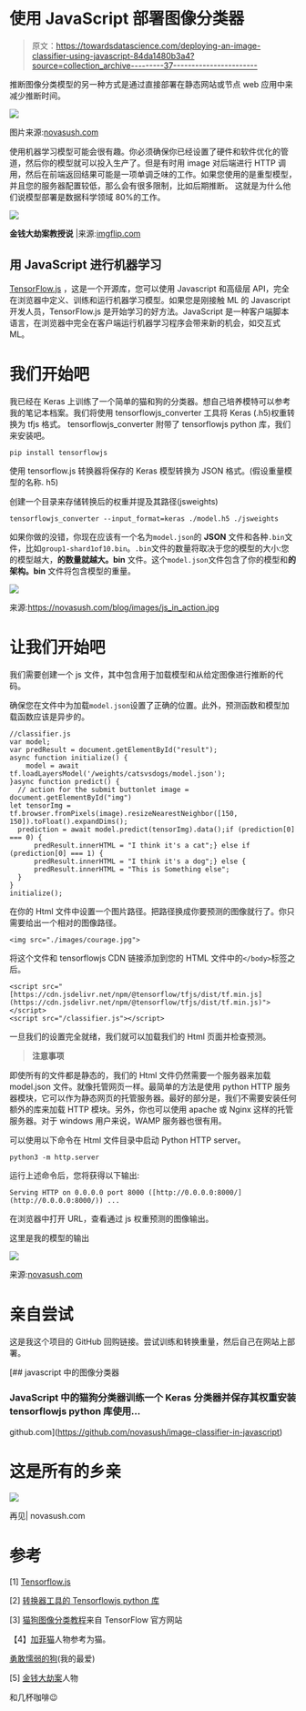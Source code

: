# 使用 JavaScript 部署图像分类器

> 原文：<https://towardsdatascience.com/deploying-an-image-classifier-using-javascript-84da1480b3a4?source=collection_archive---------37----------------------->

推断图像分类模型的另一种方式是通过直接部署在静态网站或节点 web 应用中来减少推断时间。

![](img/04385af48c4e9363528efaf8ca54f58e.png)

图片来源:[novasush.com](https://novasush.com/blog/images/cat_vs_dog_in_javascript.jpg)

使用机器学习模型可能会很有趣。你必须确保你已经设置了硬件和软件优化的管道，然后你的模型就可以投入生产了。但是有时用 image 对后端进行 HTTP 调用，然后在前端返回结果可能是一项单调乏味的工作。如果您使用的是重型模型，并且您的服务器配置较低，那么会有很多限制，比如后期推断。
这就是为什么他们说模型部署是数据科学领域 80%的工作。

![](img/853e6647686f4f33f5f62205109c3542.png)

**金钱大劫案教授说** |来源:[imgflip.com](https://imgflip.com/i/42ubrc)

## 用 JavaScript 进行机器学习

[TensorFlow.js](https://js.tensorflow.org/) ，这是一个开源库，您可以使用 Javascript 和高级层 API，完全在浏览器中定义、训练和运行机器学习模型。如果您是刚接触 ML 的 Javascript 开发人员，TensorFlow.js 是开始学习的好方法。JavaScript 是一种客户端脚本语言，在浏览器中完全在客户端运行机器学习程序会带来新的机会，如交互式 ML。

# 我们开始吧

我已经在 Keras 上训练了一个简单的猫和狗的分类器。想自己培养模特可以参考我的笔记本档案。我们将使用 tensorflowjs_converter 工具将 Keras (.h5)权重转换为 tfjs 格式。
tensorflowjs_converter 附带了 tensorflowjs python 库，我们来安装吧。

```
pip install tensorflowjs
```

使用 tensorflow.js 转换器将保存的 Keras 模型转换为 JSON 格式。(假设重量模型的名称. h5)

创建一个目录来存储转换后的权重并提及其路径(jsweights)

```
tensorflowjs_converter --input_format=keras ./model.h5 ./jsweights
```

如果你做的没错，你现在应该有一个名为`model.json`的 **JSON** 文件和各种`.bin`文件，比如`group1-shard1of10.bin`。`.bin`文件的数量将取决于您的模型的大小:您的模型越大，**的数量就越大。bin** 文件。这个`model.json`文件包含了你的模型和**的架构。bin** 文件将包含模型的重量。

![](img/fe5dd487b2a5c6ce931992e0cd5793b2.png)

来源:https://novasush.com/blog/images/js_in_action.jpg

# 让我们开始吧

我们需要创建一个 js 文件，其中包含用于加载模型和从给定图像进行推断的代码。

确保您在文件中为加载`model.json`设置了正确的位置。此外，预测函数和模型加载函数应该是异步的。

```
//classifier.js
var model;
var predResult = document.getElementById("result");
async function initialize() {
    model = await tf.loadLayersModel('/weights/catsvsdogs/model.json');
}async function predict() {
  // action for the submit buttonlet image = document.getElementById("img")  
let tensorImg =   tf.browser.fromPixels(image).resizeNearestNeighbor([150, 150]).toFloat().expandDims();
  prediction = await model.predict(tensorImg).data();if (prediction[0] === 0) {
      predResult.innerHTML = "I think it's a cat";} else if (prediction[0] === 1) {
      predResult.innerHTML = "I think it's a dog";} else {
      predResult.innerHTML = "This is Something else";
  }
}
initialize();
```

在你的 Html 文件中设置一个图片路径。把路径换成你要预测的图像就行了。你只需要给出一个相对的图像路径。

```
<img src="./images/courage.jpg">
```

将这个文件和 tensorflowjs CDN 链接添加到您的 HTML 文件中的`</body>`标签之后。

```
<script src="[https://cdn.jsdelivr.net/npm/@tensorflow/tfjs/dist/tf.min.js](https://cdn.jsdelivr.net/npm/@tensorflow/tfjs/dist/tf.min.js)"> </script>
<script src="/classifier.js"></script>
```

一旦我们的设置完全就绪，我们就可以加载我们的 Html 页面并检查预测。

> **注意事项**

即使所有的文件都是静态的，我们的 Html 文件仍然需要一个服务器来加载 model.json 文件。就像托管网页一样。最简单的方法是使用 python HTTP 服务器模块，它可以作为静态网页的托管服务器。最好的部分是，我们不需要安装任何额外的库来加载 HTTP 模块。另外，你也可以使用 apache 或 Nginx 这样的托管服务器。对于 windows 用户来说，WAMP 服务器也很有用。

可以使用以下命令在 Html 文件目录中启动 Python HTTP server。

```
python3 -m http.server
```

运行上述命令后，您将获得以下输出:

```
Serving HTTP on 0.0.0.0 port 8000 ([http://0.0.0.0:8000/](http://0.0.0.0:8000/)) ...
```

在浏览器中打开 URL，查看通过 js 权重预测的图像输出。

这里是我的模型的输出

![](img/2bb183177afee0f034287aa0ccef7548.png)

来源:[novasush.com](https://novasush.com/blog/images/courage_garfield.jpg)

# 亲自尝试

这是我这个项目的 GitHub 回购链接。尝试训练和转换重量，然后自己在网站上部署。

[](https://github.com/novasush/image-classifier-in-javascript) [## javascript 中的图像分类器

### JavaScript 中的猫狗分类器训练一个 Keras 分类器并保存其权重安装 tensorflowjs python 库使用…

github.com](https://github.com/novasush/image-classifier-in-javascript) 

# 这是所有的乡亲

![](img/e28173375e01473127c1329d7d4d8c58.png)

再见| novasush.com

# 参考

[1] [Tensorflow.js](https://www.tensorflow.org/js)

[2] [转换器工具的 Tensorflowjs python 库](https://pypi.org/project/tensorflowjs/)

[3] [猫狗图像分类教程](https://www.tensorflow.org/tutorials/images/classification)来自 TensorFlow 官方网站

【4】[加菲猫](https://upload.wikimedia.org/wikipedia/en/thumb/b/bc/Garfield_the_Cat.svg/1200px-Garfield_the_Cat.svg.png)人物参考为猫。

[勇敢懦弱的狗](https://vignette.wikia.nocookie.net/courage/images/f/f6/Courage3.png/revision/latest?cb=20181025040719)(我的最爱)

[5] [金钱大劫案](https://www.netflix.com/in/title/80192098)人物

和几杯咖啡😉